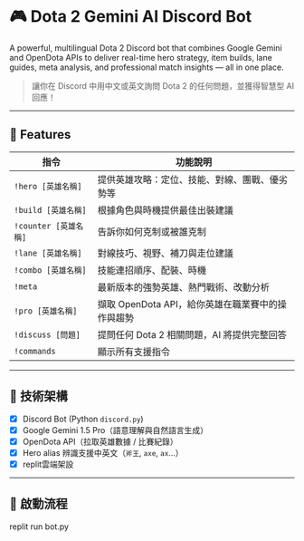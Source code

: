 # 🎮 Dota 2 Gemini AI Discord Bot

A powerful, multilingual Dota 2 Discord bot that combines Google Gemini and OpenDota APIs to deliver real-time hero strategy, item builds, lane guides, meta analysis, and professional match insights — all in one place.

> 讓你在 Discord 中用中文或英文詢問 Dota 2 的任何問題，並獲得智慧型 AI 回應！

---

## 🔧 Features

| 指令 | 功能說明 |
|------|----------|
| `!hero [英雄名稱]` | 提供英雄攻略：定位、技能、對線、團戰、優劣勢等 |
| `!build [英雄名稱]` | 根據角色與時機提供最佳出裝建議 |
| `!counter [英雄名稱]` | 告訴你如何克制或被誰克制 |
| `!lane [英雄名稱]` | 對線技巧、視野、補刀與走位建議 |
| `!combo [英雄名稱]` | 技能連招順序、配裝、時機 |
| `!meta` | 最新版本的強勢英雄、熱門戰術、改動分析 |
| `!pro [英雄名稱]` | 擷取 OpenDota API，給你英雄在職業賽中的操作與趨勢 |
| `!discuss [問題]` | 提問任何 Dota 2 相關問題，AI 將提供完整回答 |
| `!commands` | 顯示所有支援指令 |

---

## 🤖 技術架構

- [x] Discord Bot (Python `discord.py`)
- [x] Google Gemini 1.5 Pro（語意理解與自然語言生成）
- [x] OpenDota API（拉取英雄數據 / 比賽紀錄）
- [x] Hero alias 辨識支援中英文（`斧王`, `axe`, `ax`...）
- [x] replit雲端架設 

---

## 🚀 啟動流程

replit run bot.py
